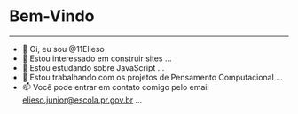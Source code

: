# Bem-Vindo
---

- 👋 Oi, eu sou @11Elieso
- 👀 Estou interessado em construir sites ...
- 🌱 Estou estudando sobre JavaScript ...
- 💞️ Estou trabalhando com os projetos de Pensamento Computacional ...
- 📫 Você pode entrar em contato comigo pelo email elieso.junior@escola.pr.gov.br ...

<!---
11Elieso/11Elieso is a ✨ special ✨ repository because its `README.md` (this file) appears on your GitHub profile.
You can click the Preview link to take a look at your changes.
--->
